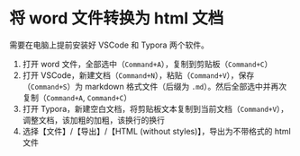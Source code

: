 # 将 word 文件转换为 html 文档

需要在电脑上提前安装好 VSCode 和 Typora 两个软件。

1. 打开 word 文件，全部选中（`Command+A`），复制到剪贴板（`Command+C`）
1. 打开 VSCode，新建文档（`Command+N`），粘贴（`Command+V`），保存（`Command+S`）为 markdown 格式文件（后缀为 `.md`）。然后全部选中并再次复制（`Command+A`, `Command+C`）
1. 打开 Typora，新建空白文档，将剪贴板文本复制到当前文档（`Command+V`），调整文档，该加粗的加粗，该换行的换行
1. 选择【文件】/【导出】/【HTML (without styles)】，导出为不带格式的 html 文件